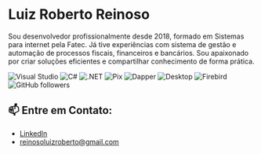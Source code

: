 
# Luiz Roberto Reinoso
Sou desenvolvedor profissionalmente desde 2018, formado em Sistemas para internet pela Fatec. Já tive experiências com sistema de gestão e automação de processos fiscais, financeiros e bancários. Sou apaixonado por criar soluções eficientes e compartilhar conhecimento de forma prática.

<!--### 🤝 Contribuições e Mentoria:
- Organizei processos seletivos para desenvolvedores, com foco em passar conhecimentos práticos.-->

  
![Visual Studio](https://img.shields.io/badge/-Visual%20Studio-5C2D91?style=flat&logo=visual-studio&logoColor=white)
![C#](https://img.shields.io/badge/-C%23-239120?style=flat&logo=c-sharp&logoColor=white)
![.NET](https://img.shields.io/badge/-.NET-512BD4?style=flat&logo=.net&logoColor=white)
![Pix](https://img.shields.io/badge/-API%20Pix-006699?style=flat&logo=api&logoColor=white)
![Dapper](https://img.shields.io/badge/-Dapper-512BD4?style=flat&logo=.net&logoColor=white)
![Desktop](https://img.shields.io/badge/-Desktop%20App-007ACC?style=flat&logo=windows&logoColor=white)
![Firebird](https://img.shields.io/badge/-Firebird%202.5-ff0000?style=flat&logo=firebird&logoColor=white)
![GitHub followers](https://img.shields.io/github/followers/LuizRobertoReinoso?label=Followers&style=social)


## 📫 Entre em Contato:
- [LinkedIn](https://www.linkedin.com/in/luiz-roberto-reinoso-758108119/)
- reinosoluizroberto@gmail.com
<!--
![GitHub followers](https://img.shields.io/github/followers/LuizRobertoReinoso?label=Followers&style=social)

## ⚙️ Habilidades Principais:
- .NET, C#, Firebird 2.5, DevExpress
- Arquitetura MVP com Services e Repositories

## 🚀 Projetos em Destaque:
- **ERP Desktop**: Sistema de gestão com foco em sincronização offline e online usando PouchDB, CouchDB e PostgreSQL.
- **Order Processing System**: Sistema de processamento de pedidos em .NET Core, utilizando Docker e gerenciamento de filas.

## 🌱 Projetos Pessoais:
- Criação de apresentações educativas sobre .NET e tecnologias relacionadas.

## 📫 Entre em Contato:
- [LinkedIn](https://www.linkedin.com/in/luiz-roberto-reinoso-758108119/)
- E-mail: seu-email@example.com



**LuizRobertoReinoso/LuizRobertoReinoso** is a ✨ _special_ ✨ repository because its `README.md` (this file) appears on your GitHub profile.

Here are some ideas to get you started:

- 🔭 I’m currently working on ...
- 🌱 I’m currently learning ...
- 👯 I’m looking to collaborate on ...
- 🤔 I’m looking for help with ...
- 💬 Ask me about ...
- 📫 How to reach me: ...
- 😄 Pronouns: ...
- ⚡ Fun fact: ...
-->
